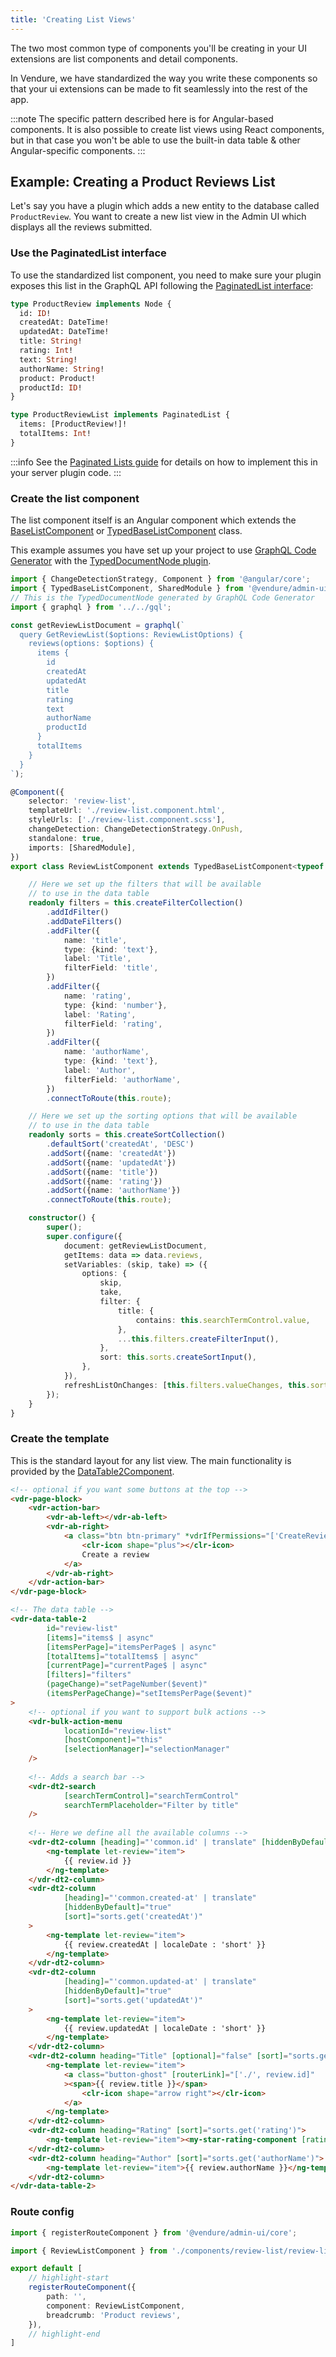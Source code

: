 ```yaml
---
title: 'Creating List Views'
---
```


The two most common type of components you'll be creating in your UI extensions are list components and detail components.

In Vendure, we have standardized the way you write these components so that your ui extensions can be made to fit seamlessly into the rest of the app.

:::note
The specific pattern described here is for Angular-based components. It is also possible to create list views using React components, but 
in that case you won't be able to use the built-in data table & other Angular-specific components.
:::

## Example: Creating a Product Reviews List

Let's say you have a plugin which adds a new entity to the database called `ProductReview`. You want to create a new list view in the Admin UI which displays all the reviews submitted.

### Use the PaginatedList interface

To use the standardized list component, you need to make sure your plugin exposes this list in the GraphQL API following the [PaginatedList interface](/reference/typescript-api/common/paginated-list/):

```graphql
type ProductReview implements Node {
  id: ID!
  createdAt: DateTime!
  updatedAt: DateTime!
  title: String!
  rating: Int!
  text: String!
  authorName: String!
  product: Product!
  productId: ID!  
}

type ProductReviewList implements PaginatedList {
  items: [ProductReview!]!
  totalItems: Int!
}
```

:::info
See the [Paginated Lists guide](/guides/how-to/paginated-list/) for details on how to implement this in your server plugin code.
:::

### Create the list component

The list component itself is an Angular component which extends the [BaseListComponent](/reference/admin-ui-api/list-detail-views/base-list-component/) or [TypedBaseListComponent](/reference/admin-ui-api/list-detail-views/typed-base-list-component) class.

This example assumes you have set up your project to use [GraphQL Code Generator](https://the-guild.dev/graphql/codegen) with the [TypedDocumentNode plugin](https://the-guild.dev/graphql/codegen/plugins/typescript/typed-document-node).

```ts title="src/plugins/reviews/ui/components/review-list/review-list.component.ts"
import { ChangeDetectionStrategy, Component } from '@angular/core';
import { TypedBaseListComponent, SharedModule } from '@vendure/admin-ui/core';
// This is the TypedDocumentNode generated by GraphQL Code Generator
import { graphql } from '../../gql';

const getReviewListDocument = graphql(`
  query GetReviewList($options: ReviewListOptions) {
    reviews(options: $options) {
      items {
        id
        createdAt
        updatedAt
        title
        rating
        text
        authorName
        productId
      }
      totalItems
    }
  }
`);

@Component({
    selector: 'review-list',
    templateUrl: './review-list.component.html',
    styleUrls: ['./review-list.component.scss'],
    changeDetection: ChangeDetectionStrategy.OnPush,
    standalone: true,
    imports: [SharedModule],
})
export class ReviewListComponent extends TypedBaseListComponent<typeof getReviewListDocument, 'reviews'> {

    // Here we set up the filters that will be available
    // to use in the data table
    readonly filters = this.createFilterCollection()
        .addIdFilter()
        .addDateFilters()
        .addFilter({
            name: 'title',
            type: {kind: 'text'},
            label: 'Title',
            filterField: 'title',
        })
        .addFilter({
            name: 'rating',
            type: {kind: 'number'},
            label: 'Rating',
            filterField: 'rating',
        })
        .addFilter({
            name: 'authorName',
            type: {kind: 'text'},
            label: 'Author',
            filterField: 'authorName',
        })
        .connectToRoute(this.route);

    // Here we set up the sorting options that will be available
    // to use in the data table
    readonly sorts = this.createSortCollection()
        .defaultSort('createdAt', 'DESC')
        .addSort({name: 'createdAt'})
        .addSort({name: 'updatedAt'})
        .addSort({name: 'title'})
        .addSort({name: 'rating'})
        .addSort({name: 'authorName'})
        .connectToRoute(this.route);

    constructor() {
        super();
        super.configure({
            document: getReviewListDocument,
            getItems: data => data.reviews,
            setVariables: (skip, take) => ({
                options: {
                    skip,
                    take,
                    filter: {
                        title: {
                            contains: this.searchTermControl.value,
                        },
                        ...this.filters.createFilterInput(),
                    },
                    sort: this.sorts.createSortInput(),
                },
            }),
            refreshListOnChanges: [this.filters.valueChanges, this.sorts.valueChanges],
        });
    }
}
```

### Create the template

This is the standard layout for any list view. The main functionality is provided by the [DataTable2Component](/reference/admin-ui-api/components/data-table2component/).

```html title="src/plugins/reviews/ui/components/review-list/review-list.component.html"
<!-- optional if you want some buttons at the top -->
<vdr-page-block>
    <vdr-action-bar>
        <vdr-ab-left></vdr-ab-left>
        <vdr-ab-right>
            <a class="btn btn-primary" *vdrIfPermissions="['CreateReview']" [routerLink]="['./', 'create']">
                <clr-icon shape="plus"></clr-icon>
                Create a review
            </a>
        </vdr-ab-right>
    </vdr-action-bar>
</vdr-page-block>

<!-- The data table -->
<vdr-data-table-2
        id="review-list"
        [items]="items$ | async"
        [itemsPerPage]="itemsPerPage$ | async"
        [totalItems]="totalItems$ | async"
        [currentPage]="currentPage$ | async"
        [filters]="filters"
        (pageChange)="setPageNumber($event)"
        (itemsPerPageChange)="setItemsPerPage($event)"
>
    <!-- optional if you want to support bulk actions -->
    <vdr-bulk-action-menu
            locationId="review-list"
            [hostComponent]="this"
            [selectionManager]="selectionManager"
    />
    
    <!-- Adds a search bar -->
    <vdr-dt2-search
            [searchTermControl]="searchTermControl"
            searchTermPlaceholder="Filter by title"
    />
    
    <!-- Here we define all the available columns -->
    <vdr-dt2-column [heading]="'common.id' | translate" [hiddenByDefault]="true">
        <ng-template let-review="item">
            {{ review.id }}
        </ng-template>
    </vdr-dt2-column>
    <vdr-dt2-column
            [heading]="'common.created-at' | translate"
            [hiddenByDefault]="true"
            [sort]="sorts.get('createdAt')"
    >
        <ng-template let-review="item">
            {{ review.createdAt | localeDate : 'short' }}
        </ng-template>
    </vdr-dt2-column>
    <vdr-dt2-column
            [heading]="'common.updated-at' | translate"
            [hiddenByDefault]="true"
            [sort]="sorts.get('updatedAt')"
    >
        <ng-template let-review="item">
            {{ review.updatedAt | localeDate : 'short' }}
        </ng-template>
    </vdr-dt2-column>
    <vdr-dt2-column heading="Title" [optional]="false" [sort]="sorts.get('title')">
        <ng-template let-review="item">
            <a class="button-ghost" [routerLink]="['./', review.id]"
            ><span>{{ review.title }}</span>
                <clr-icon shape="arrow right"></clr-icon>
            </a>
        </ng-template>
    </vdr-dt2-column>
    <vdr-dt2-column heading="Rating" [sort]="sorts.get('rating')">
        <ng-template let-review="item"><my-star-rating-component [rating]="review.rating"    /></ng-template>
    </vdr-dt2-column>
    <vdr-dt2-column heading="Author" [sort]="sorts.get('authorName')">
        <ng-template let-review="item">{{ review.authorName }}</ng-template>
    </vdr-dt2-column>
</vdr-data-table-2>
```

### Route config

```ts title="src/plugins/reviews/ui/routes.ts"
import { registerRouteComponent } from '@vendure/admin-ui/core';

import { ReviewListComponent } from './components/review-list/review-list.component';

export default [
    // highlight-start
    registerRouteComponent({
        path: '',
        component: ReviewListComponent,
        breadcrumb: 'Product reviews',
    }),
    // highlight-end
]
```
